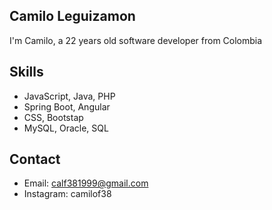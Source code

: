 ## Camilo Leguizamon

I'm Camilo, a 22 years old software developer from Colombia

## Skills

- JavaScript, Java, PHP
- Spring Boot, Angular
- CSS, Bootstap
- MySQL, Oracle, SQL

## Contact

- Email: calf381999@gmail.com
- Instagram: camilof38